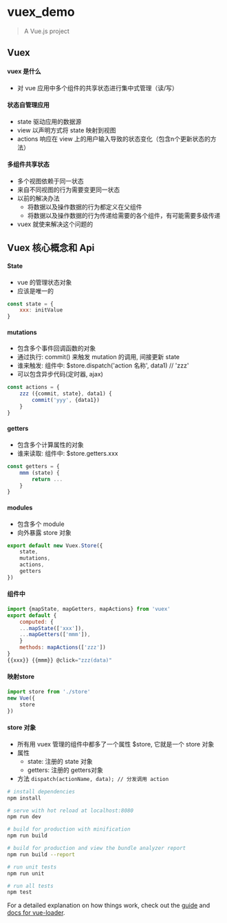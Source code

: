 <!--
 * @Descripttion: your project
 * @version: 1.0
 * @Author: Rex Joush
 * @Date: 2021-03-21 14:33:15
 * @LastEditors: Rex Joush
 * @LastEditTime: 2021-03-21 16:44:23
-->
# vuex_demo

> A Vue.js project

## Vuex

#### vuex 是什么
* 对 vue 应用中多个组件的共享状态进行集中式管理（读/写）

#### 状态自管理应用
* state 驱动应用的数据源
* view 以声明方式将 state 映射到视图
* actions 响应在 view 上的用户输入导致的状态变化（包含n个更新状态的方法）

#### 多组件共享状态
* 多个视图依赖于同一状态
* 来自不同视图的行为需要变更同一状态
* 以前的解决办法
    - 将数据以及操作数据的行为都定义在父组件
    - 将数据以及操作数据的行为传递给需要的各个组件，有可能需要多级传递
* vuex 就使来解决这个问题的

## Vuex 核心概念和 Api

#### State
* vue 的管理状态对象
* 应该是唯一的
```javascript
const state = {
    xxx: initValue
}
```

#### mutations
* 包含多个事件回调函数的对象
* 通过执行: commit() 来触发 mutation 的调用, 间接更新 state
* 谁来触发: 组件中: $store.dispatch('action 名称', data1) // 'zzz'
* 可以包含异步代码(定时器, ajax)
```javascript
const actions = {
    zzz ({commit, state}, data1) {
        commit('yyy', {data1})
    }
}
```

#### getters
* 包含多个计算属性的对象
* 谁来读取: 组件中: $store.getters.xxx
```javascript
const getters = {
    mmm (state) {
        return ...
    }
}
```

#### modules
* 包含多个 module
* 向外暴露 store 对象
```javascript
export default new Vuex.Store({
    state,
    mutations,
    actions,
    getters
})
```

#### 组件中
```javascript
import {mapState, mapGetters, mapActions} from 'vuex'
export default {
    computed: {
    ...mapState(['xxx']),
    ...mapGetters(['mmm']),
    }
    methods: mapActions(['zzz'])
}
{{xxx}} {{mmm}} @click="zzz(data)"
```

#### 映射store
```javascript
import store from './store'
new Vue({
    store
})
```

#### store 对象
* 所有用 vuex 管理的组件中都多了一个属性 $store, 它就是一个 store 对象
* 属性
    - state: 注册的 state 对象
    - getters: 注册的 getters对象
* 方法
    `dispatch(actionName, data); // 分发调用 action`


``` bash
# install dependencies
npm install

# serve with hot reload at localhost:8080
npm run dev

# build for production with minification
npm run build

# build for production and view the bundle analyzer report
npm run build --report

# run unit tests
npm run unit

# run all tests
npm test
```

For a detailed explanation on how things work, check out the [guide](http://vuejs-templates.github.io/webpack/) and [docs for vue-loader](http://vuejs.github.io/vue-loader).
